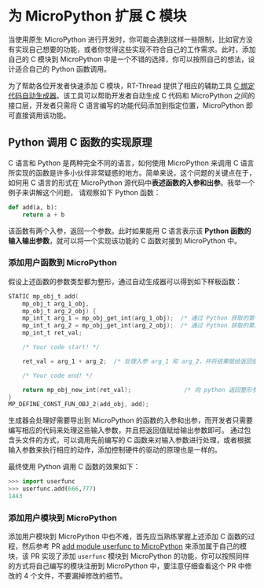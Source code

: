# 为 MicroPython 扩展 C 模块

当使用原生 MicroPython 进行开发时，你可能会遇到这样一些限制，比如官方没有实现自己想要的功能，或者你觉得这些实现不符合自己的工作需求。此时，添加自己的 C 模块到 MicroPython 中是一个不错的选择，你可以按照自己的想法，设计适合自己的 Python 函数调用。

为了帮助各位开发者快速添加 C 模块，RT-Thread 提供了相应的辅助工具 [C 绑定代码自动生成器](https://summerggift.github.io/Micropython-C-Generator/)。该工具可以帮助开发者自动生成 C 代码和 MicroPython 之间的接口层，开发者只需将 C 语言编写的功能代码添加到指定位置，MicroPython 即可直接调用该功能。

## Python 调用 C 函数的实现原理

C 语言和 Python 是两种完全不同的语言，如何使用 MicroPython 来调用 C 语言所实现的函数是许多小伙伴非常疑惑的地方。简单来说，这个问题的关键点在于，如何用 C 语言的形式在 MicroPython 源代码中**表述函数的入参和出参**。我举一个例子来讲解这个问题， 请观察如下 Python 函数：

```python
def add(a, b):
    return a + b
```

该函数有两个入参，返回一个参数。此时如果能用 C 语言表示该 **Python 函数的输入输出参数**，就可以将一个实现该功能的 C 函数对接到 MicroPython 中。

### 添加用户函数到 MicroPython

假设上述函数的参数类型都为整形，通过自动生成器可以得到如下样板函数：

```c
STATIC mp_obj_t add(
    mp_obj_t arg_1_obj,
    mp_obj_t arg_2_obj) {
    mp_int_t arg_1 = mp_obj_get_int(arg_1_obj);  /* 通过 Python 获取的第一个整形参数 arg_1 */
    mp_int_t arg_2 = mp_obj_get_int(arg_2_obj);  /* 通过 Python 获取的第二个整形参数 arg_2 */
    mp_int_t ret_val;

    /* Your code start! */

    ret_val = arg_1 + arg_2;  /* 处理入参 arg_1 和 arg_2，并将结果赋给返回值 ret_val */

    /* Your code end! */

    return mp_obj_new_int(ret_val);               /* 向 python 返回整形参数 ret_val */
}
MP_DEFINE_CONST_FUN_OBJ_2(add_obj, add);
```

生成器会处理好需要导出到 MicroPython 的函数的入参和出参，而开发者只需要编写相应的代码来处理这些输入参数，并且把返回值赋给输出参数即可。 通过包含头文件的方式，可以调用先前编写的 C 函数来对输入参数进行处理，或者根据输入参数来执行相应的动作，添加控制硬件的驱动的原理也是一样的。

最终使用 Python 调用 C 函数的效果如下：  

```python
>>> import userfunc
>>> userfunc.add(666,777)
1443
```

### 添加用户模块到 MicroPython

添加用户模块到 MicroPython 中也不难，首先应当熟练掌握上述添加 C 函数的过程，然后参考 PR [add module userfunc to MicroPython](https://github.com/RT-Thread-packages/micropython/pull/144) 来添加属于自己的模块，该 PR 实现了添加 `userfunc` 模块到 MicroPython 的功能，你可以按照同样的方式将自己编写的模块注册到 MicroPython 中，要注意仔细查看这个 PR 中修改的 4 个文件，不要漏掉修改的细节。
